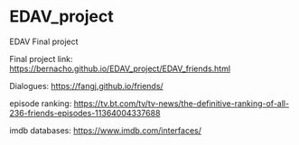 # EDAV_project
EDAV Final project

Final project link: https://bernacho.github.io/EDAV_project/EDAV_friends.html

Dialogues: https://fangj.github.io/friends/

episode ranking: https://tv.bt.com/tv/tv-news/the-definitive-ranking-of-all-236-friends-episodes-11364004337688

imdb databases: https://www.imdb.com/interfaces/

